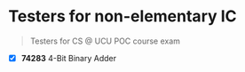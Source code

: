 # Testers for non-elementary IC
> Testers for CS @ UCU POC course exam

- [X] **74283** 4-Bit Binary Adder
